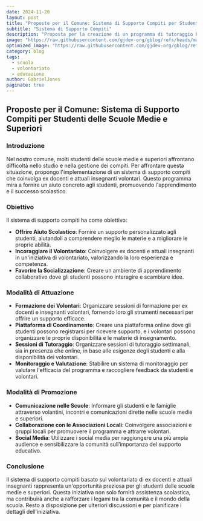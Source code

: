 ```yaml
---
date: 2024-11-20
layout: post
title: "Proposte per il Comune: Sistema di Supporto Compiti per Studenti delle Scuole Medie e Superiori"
subtitle: "Sistema di Supporto Compiti"
description: "Proposta per la creazione di un programma di tutoraggio basato sul volontariato di ex docenti e attuali insegnanti."
image: "https://raw.githubusercontent.com/gjdev-org/gblog/refs/heads/master/assets/img/copertine3.png"
optimized_image: "https://raw.githubusercontent.com/gjdev-org/gblog/refs/heads/master/assets/img/copertine3.png"
category: blog
tags:
  - scuola
  - volontariato
  - educazione
author: GabrielJones
paginate: true
---
```


## Proposte per il Comune: Sistema di Supporto Compiti per Studenti delle Scuole Medie e Superiori

### Introduzione

Nel nostro comune, molti studenti delle scuole medie e superiori affrontano difficoltà nello studio e nella gestione dei compiti. Per affrontare questa situazione, propongo l'implementazione di un sistema di supporto compiti che coinvolga ex docenti e attuali insegnanti volontari. Questo programma mira a fornire un aiuto concreto agli studenti, promuovendo l'apprendimento e il successo scolastico.

### Obiettivo

Il sistema di supporto compiti ha come obiettivo:

- **Offrire Aiuto Scolastico**: Fornire un supporto personalizzato agli studenti, aiutandoli a comprendere meglio le materie e a migliorare le proprie abilità.
- **Incoraggiare il Volontariato**: Coinvolgere ex docenti e attuali insegnanti in un'iniziativa di volontariato, valorizzando la loro esperienza e competenza.
- **Favorire la Socializzazione**: Creare un ambiente di apprendimento collaborativo dove gli studenti possono interagire e scambiare idee.

### Modalità di Attuazione

- **Formazione dei Volontari**: Organizzare sessioni di formazione per ex docenti e insegnanti volontari, fornendo loro gli strumenti necessari per offrire un supporto efficace.
- **Piattaforma di Coordinamento**: Creare una piattaforma online dove gli studenti possono registrarsi per ricevere supporto, e i volontari possono organizzare le proprie disponibilità e le materie di insegnamento.
- **Sessioni di Tutoraggio**: Organizzare sessioni di tutoraggio settimanali, sia in presenza che online, in base alle esigenze degli studenti e alla disponibilità dei volontari.
- **Monitoraggio e Valutazione**: Stabilire un sistema di monitoraggio per valutare l'efficacia del programma e raccogliere feedback da studenti e volontari.

### Modalità di Promozione

- **Comunicazione nelle Scuole**: Informare gli studenti e le famiglie attraverso volantini, incontri e comunicazioni dirette nelle scuole medie e superiori.
- **Collaborazione con le Associazioni Locali**: Coinvolgere associazioni e gruppi locali per promuovere il programma e attrarre volontari.
- **Social Media**: Utilizzare i social media per raggiungere una più ampia audience e sensibilizzare la comunità sull’importanza del supporto educativo.

### Conclusione

Il sistema di supporto compiti basato sul volontariato di ex docenti e attuali insegnanti rappresenta un'opportunità preziosa per gli studenti delle scuole medie e superiori. Questa iniziativa non solo fornirà assistenza scolastica, ma contribuirà anche a rafforzare i legami tra la comunità e il mondo della scuola. Resto a disposizione per ulteriori discussioni e per pianificare i dettagli dell'iniziativa.

